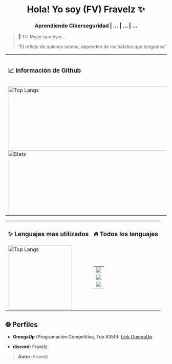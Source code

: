 <!-- Mi Perfil ***************************************** -->

<h1 align="center"> Hola! Yo soy (FV) Fravelz ✨ </h1>

<h3 align="center">Aprendiendo Ciberseguridad | ... | ... | ... </h3>

> 💎 1% Mejor que Ayer...  
>
> "El reflejo de quienes somos, dependen de los hábitos que tengamos"

<!-- Mi Información ************************************ -->

<table style="border:0px none;">
  <tr>
    <td>
      <h3>📈 Información de Github</h3>
    </td>
    <td>
      <h3>⚙️ Herramientas</h3>
    </td>
  </tr>

  <tr>
    <td>
      <img src="https://github-readme-streak-stats.herokuapp.com/?user=Fravelz&theme=tokyonight&hide_border=true" alt="Top Langs" height="200em" width="500px"/>
      <img src="https://github-readme-stats.vercel.app/api?username=FraVelz&show_icons=true&theme=tokyonight&hide_border=true" alt="Stats" height="200em" width="500px" />
    </td>
    <td>
      <img src="https://skillicons.dev/icons?i=arch,vscode,neovim" />
      <img src="https://skillicons.dev/icons?i=,github,discord" />
    </td>
  </tr>
</table>

<table>
  <tr>
    <td>
      <h3>✨ Lenguajes mas utilizados</h3>
    </td>
    <td>
      <h3>🔥 Todos los lenguajes</h3>
    </td>
  </tr>

  <tr>
    <td>
      <img 
      src="https://github-readme-stats.vercel.app/api/top-langs/?username=FraVelz&layout=compact&theme=tokyonight&hide_border=true" alt="Top Langs" height="200em"/>
    </td>
    <td>
      <table>
        <tr>
          <td>
            <img src="https://skillicons.dev/icons?i=cpp,py,bash" />
          </td>
        </tr>
        <tr>
          <td>
            <img src="https://skillicons.dev/icons?i=flutter" />
          </td>
        </tr>
         <tr>
          <td>
            <img src="https://skillicons.dev/icons?i=html,css,js" />
          </td>
        </tr>
      </table>
    </td>
  </tr>
</table>

<!-- Mi Otro Perfil ************************************ -->

## 🌐 Perfiles

- **OmegaUp** (Programación Competitiva, Top #350): [Link OmegaUp](https://omegaup.com/profile/fravelz)

- **discord:** Fravelz

> **Autor:** Fravelz

